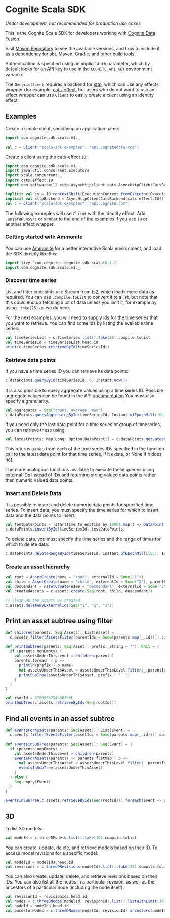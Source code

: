 # Cognite Scala SDK

*Under development, not recommended for production use cases*

This is the Cognite Scala SDK for developers working with
[Cognite Data Fusion](https://cognite.com/cognite/cognite-data-fusion/developers/).

Visit [Maven Repository](https://mvnrepository.com/artifact/com.cognite/cognite-sdk-scala)
to see the available versions, and how to include it as a dependency for sbt, Maven, Gradle,
and other build tools.

Authentication is specified using an implicit `Auth` parameter, which by default
looks for an API key to use in the `COGNITE_API_KEY` environment variable.

The `GenericClient` requires a backend for [sttp](https://github.com/softwaremill/sttp),
which can use any effects wrapper (for example,
[cats-effect](https://github.com/typelevel/cats-effect), but users who do not
want to use an effect wrapper can use `Client` to easily create a client using
an identity effect.

## Examples

Create a simple client, specifying an application name:

```scala
import com.cognite.sdk.scala.v1._

val c = Client("scala-sdk-examples", "api.cognitedata.com")
```

Create a client using the cats-effect `IO`:

```scala
import com.cognite.sdk.scala.v1._
import java.util.concurrent.Executors
import scala.concurrent._
import cats.effect.IO
import com.softwaremill.sttp.asynchttpclient.cats.AsyncHttpClientCatsBackend

implicit val cs = IO.contextShift(ExecutionContext.fromExecutor(Executors.newCachedThreadPool()))
implicit val sttpBackend = AsyncHttpClientCatsBackend[cats.effect.IO]()
val c = Client("scala-sdk-examples", "api.cognite.com")
```

The following examples will use `Client` with the identity effect.
Add `.unsafeRunSync` or similar to the end of the examples if you use `IO` or
another effect wrapper.

### Getting started with Ammonite

You can use [Ammonite](https://ammonite.io/) for a better interactive Scala environment,
and load the SDK directly like this:

```scala
import $ivy.`com.cognite::cognite-sdk-scala:0.1.2`
import com.cognite.sdk.scala.v1._
```

### Discover time series

List and filter endpoints use Stream from [fs2](https://github.com/functional-streams-for-scala/fs2),
which loads more data as required. You can use `.compile.toList` to convert it to a list,
but note that this could end up fetching a lot of data unless you limit it, for example by using
`.take(25)` as we do here.

For the next examples, you will need to supply ids for the time series that you want to retrieve.
You can find some ids by listing the available time series:

```scala
val timeSeriesList = c.timeSeries.list().take(25).compile.toList
val timeSeriesId = timeSeriesList.head.id
print(c.timeSeries.retrieveById(timeSeriesId))
```

### Retrieve data points

If you have a time series ID you can retrieve its data points:

```scala
c.dataPoints.queryById(timeSeriesId, 0, Instant.now())
```

It is also possible to query aggregate values using a time series ID. Possible aggregate values can be found in the API [documentation](https://docs.cognite.com/api/v1/#operation/getMultiTimeSeriesDatapoints)
You must also specify a granularity. 

```scala
val aggregates = Seq("count, average, max")
c.dataPoints.queryAggregatesById(timeSeriesId, Instant.ofEpochMilli(0L), Instant.now(), "1d", aggregates)
```

If you need only the last data point for a time series or group of timeseries, you can retrieve these using:

```scala
val latestPoints: Map[Long: Option[DataPoint]] = c.dataPoints.getLatestDataPointsByIds(Seq(timeSeriesId))
```

This returns a map from each of the time series IDs specified in the function call to the latest data point for that
 time series, if it exists, or None if it does not.

There are analogous functions available to execute these queries using external IDs instead of IDs and returning string
valued data points rather than numeric valued data points.

### Insert and Delete Data

It is possible to insert and delete numeric data points for specified time series. To insert data, you must
specify the time series for which to insert data and the data points to insert:

```scala
val testDataPoints = (startTime to endTime by 1000).map(t => DataPoint(Instant.ofEpochMilli(t), math.random))
c.dataPoints.insertById(timeSeriesId, testDataPoints)
```

To delete data, you must specify the time series and the range of times for which to delete data:

```scala
c.dataPoints.deleteRangeById(timeSeriesId, Instant.ofEpochMilli(0L), Instant.now())
```

### Create an asset hierarchy

```scala
val root = AssetCreate(name = "root", externalId = Some("1"))
val child = AssetCreate(name = "child", externalId = Some("2"), parentExternalId = Some("1"))
val descendant = AssetCreate(name = "descendant", externalId = Some("3"), parentExternalId = Some("2"))
val createdAssets = c.assets.create(Seq(root, child, descendant))

// clean up the assets we created
c.assets.deleteByExternalIds(Seq("1", "2", "3"))
```

## Print an asset subtree using filter

```scala
def children(parents: Seq[Asset]): List[Asset] =
  c.assets.filter(AssetsFilter(parentIds = Some(parents.map(_.id)))).compile.toList

def printSubTree(parents: Seq[Asset], prefix: String = ""): Unit = {
  if (parents.nonEmpty) {
    val assetsUnderThisLevel = children(parents)
    parents.foreach { p =>
      println(prefix + p.name)
      val assetsUnderThisAsset = assetsUnderThisLevel.filter(_.parentId.exists(pid => pid == p.id))
      printSubTree(assetsUnderThisAsset, prefix + "  ")
    }
  }
}

val rootId = 2780934754068396L
printSubTree(c.assets.retrieveByIds(Seq(rootId)))
```

## Find all events in an asset subtree

```scala
def eventsForAssets(parents: Seq[Asset]): List[Event] =
  c.events.filter(EventsFilter(assetIds = Some(parents.map(_.id)))).compile.toList

def eventsInSubTree(parents: Seq[Asset]): Seq[Event] = {
  if (parents.nonEmpty) {
    val assetsUnderThisLevel = children(parents)
    eventsForAssets(parents) ++ parents.flatMap { p =>
      val assetsUnderThisAsset = assetsUnderThisLevel.filter(_.parentId.exists(pid => pid == p.id))
      eventsInSubTree(assetsUnderThisAsset)
    }
  } else {
    Seq.empty[Event]
  }
}

eventsInSubTree(c.assets.retrieveByIds(Seq(rootId))).foreach(event => println(event.`type`))
```
## 3D

To list 3D models:

```scala
val models = c.threeDModels.list().take(10).compile.toList
```

You can create, update, delete, and retrieve models based on their ID. To access model revisions for a specific model:

```scala
val modelId = modelIds.head.id
val revisions = c.threeDRevisions(modelId).list().take(10).compile.toList
```

You can also create, update, delete, and retrieve revisions based on their IDs. You can also list all the nodes in a
particular revision, as well as the ancestors of a particular node (including the node itself):

```scala
val revisionId = revisionIds.head.id
val nodes = c.threeDNodes(modelId, revisionId).list().listWithLimit(10).compile.toList
val nodeId = nodeIds.head.id
val ancestorNodes = c.threeDNodes(modelId, revisionId).ancestors(nodeId).compile.toList
```

